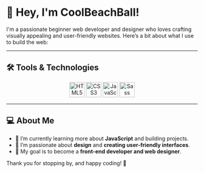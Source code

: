 # 👋 Hey, I'm CoolBeachBall!

I'm a passionate beginner web developer and designer who loves crafting visually appealing and user-friendly websites. Here’s a bit about what I use to build the web:

---

## 🛠️ Tools & Technologies

<div align="center">
  <img src="https://cdn.jsdelivr.net/gh/devicons/devicon/icons/html5/html5-original.svg" alt="HTML5" width="40" height="40"/>
  <img src="https://cdn.jsdelivr.net/gh/devicons/devicon/icons/css3/css3-original.svg" alt="CSS3" width="40" height="40"/>
  <img src="https://cdn.jsdelivr.net/gh/devicons/devicon/icons/javascript/javascript-original.svg" alt="JavaScript" width="40" height="40"/>
  <img src="https://cdn.jsdelivr.net/gh/devicons/devicon/icons/sass/sass-original.svg" alt="Sass" width="40" height="40"/>
</div>

---

## 💻 About Me
- 🌱 I’m currently learning more about **JavaScript** and building projects.
- 🎨 I’m passionate about **design** and **creating user-friendly interfaces**.
- 💼 My goal is to become a **front-end developer and web designer**.

Thank you for stopping by, and happy coding! 🚀


<!---
coolbeachball/coolbeachball is a ✨ special ✨ repository because its `README.md` (this file) appears on your GitHub profile.
You can click the Preview link to take a look at your changes.
--->
